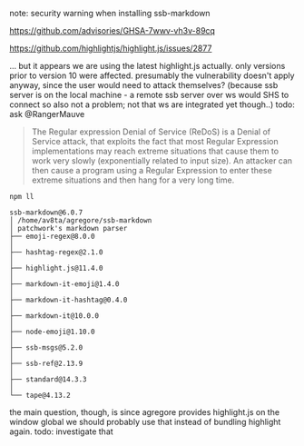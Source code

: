 note: security warning when installing ssb-markdown

https://github.com/advisories/GHSA-7wwv-vh3v-89cq

https://github.com/highlightjs/highlight.js/issues/2877

... but it appears we are using the latest highlight.js actually. only versions prior to version 10 were affected. presumably the vulnerability doesn't apply anyway, since the user would need to attack themselves? (because ssb server is on the local machine - a remote ssb server over ws would SHS to connect so also not a problem; not that ws are integrated yet though..) todo: ask @RangerMauve

> The Regular expression Denial of Service (ReDoS) is a Denial of Service attack, that exploits the fact that most Regular Expression implementations may reach extreme situations that cause them to work very slowly (exponentially related to input size). An attacker can then cause a program using a Regular Expression to enter these extreme situations and then hang for a very long time.

```
npm ll

ssb-markdown@6.0.7
│ /home/av8ta/agregore/ssb-markdown
│ patchwork's markdown parser
├── emoji-regex@8.0.0
│
├── hashtag-regex@2.1.0
│
├── highlight.js@11.4.0
│
├── markdown-it-emoji@1.4.0
│
├── markdown-it-hashtag@0.4.0
│
├── markdown-it@10.0.0
│
├── node-emoji@1.10.0
│
├── ssb-msgs@5.2.0
│
├── ssb-ref@2.13.9
│
├── standard@14.3.3
│
└── tape@4.13.2
```


the main question, though, is since agregore provides highlight.js on the window global we should probably use that instead of bundling highlight again. todo: investigate that
